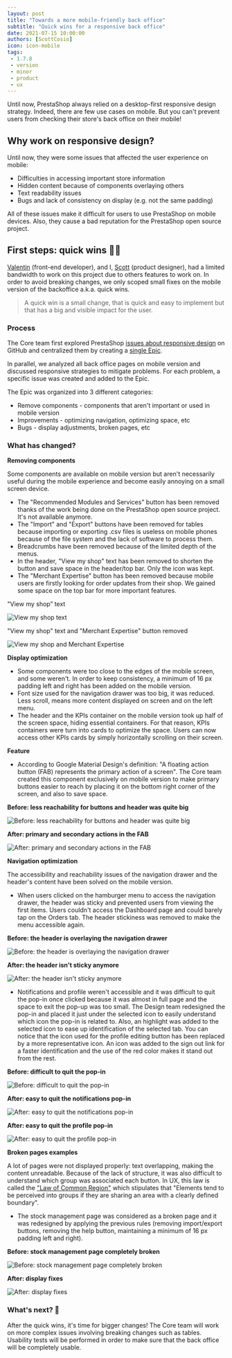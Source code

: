 ```yaml
--- 
layout: post
title: "Towards a more mobile-friendly back office"
subtitle: "Quick wins for a responsive back office"
date: 2021-07-15 10:00:00
authors: [ScottCosio]
icon: icon-mobile
tags:
 - 1.7.8
 - version
 - minor
 - product
 - ux
---
```


Until now, PrestaShop always relied on a desktop-first responsive design strategy. Indeed, there are few use cases on mobile. But you can't prevent users from checking their store's back office on their mobile!

## Why work on responsive design?

Until now, they were some issues that affected the user experience on mobile:

- Difficulties in accessing important store information
- Hidden content because of components overlaying others
- Text readability issues
- Bugs and lack of consistency on display (e.g. not the same padding)

All of these issues make it difficult for users to use PrestaShop on mobile devices. Also, they cause a bad reputation for the PrestaShop open source project.

## First steps: quick wins 💪🏻

[Valentin](https://www.linkedin.com/in/%F0%9F%9A%80-valentin-szczupak-0280aba1/) (front-end developer), and I, [Scott](https://www.linkedin.com/in/scottcosio/) (product designer), had a limited bandwidth to work on this project due to others features to work on. In order to avoid breaking changes, we only scoped small fixes on the mobile version of the backoffice a.k.a. quick wins.

> A quick win is a small change, that is quick and easy to implement but that has a big and visible impact for the user.

### Process

The Core team first explored PrestaShop [issues about responsive design](https://github.com/PrestaShop/PrestaShop/labels/Responsive) on GitHub and centralized them by creating a [single Epic](https://github.com/PrestaShop/PrestaShop/issues/22358).

In parallel, we analyzed all back office pages on mobile version and discussed responsive strategies to mitigate problems. For each problem, a specific issue was created and added to the Epic. 

The Epic was organized into 3 different categories:

- Remove components - components that aren't important or used in mobile version
- Improvements - optimizing navigation, optimizing space, etc
- Bugs - display adjustments, broken pages, etc

### What has changed?

**Removing components**

Some components are available on mobile version but aren't necessarily useful during the mobile experience and become easily annoying on a small screen device.

- The "Recommended Modules and Services" button has been removed thanks of the work being done on the PrestaShop open source project. It's not available anymore.
- The "Import" and "Export" buttons have been removed for tables because importing or exporting .csv files is useless on mobile phones because of the file system and the lack of software to process them. 
- Breadcrumbs have been removed because of the limited depth of the menus.
- In the header, "View my shop" text has been removed to shorten the button and save space in the header/top bar. Only the icon was kept.
- The "Merchant Expertise" button has been removed because mobile users are firstly looking for order updates from their shop. We gained some space on the top bar for more important features.

<div class="row">
    <div class="col-md-6">
      <p>"View my shop” text</p>
      <img src="/assets/images/2021/07/01-header-before.png" alt="View my shop text">
    </div>
    <div class="col-md-6">
      <p>"View my shop" text and "Merchant Expertise" button removed</p>
      <img src="/assets/images/2021/07/01-header-after.png" alt="View my shop and Merchant Expertise">
    </div>
</div>

**Display optimization**

- Some components were too close to the edges of the mobile screen, and some weren't. In order to keep consistency, a minimum of 16 px padding left and right has been added on the mobile version.
- Font size used for the navigation drawer was too big, it was reduced. Less scroll, means more content displayed on screen and on the left menu.
- The header and the KPIs container on the mobile version took up half of the screen space, hiding essential containers. For that reason, KPIs containers were turn into cards to optimize the space. Users can now access other KPIs cards by simply horizontally scrolling on their screen.

**Feature**

- According to Google Material Design's definition: "A floating action button (FAB) represents the primary action of a screen". The Core team created this component exclusively on mobile version to make primary buttons easier to reach by placing it on the bottom right corner of the screen, and also to save space.

**Before: less reachability for buttons and header was quite big**

![Before: less reachability for buttons and header was quite big](/assets/images/2021/07/02-reachability-before.png)

**After: primary and secondary actions in the FAB**

![After: primary and secondary actions in the FAB](/assets/images/2021/07/02-reachability-after.png)

**Navigation optimization**

The accessibility and reachability issues of the navigation drawer and the header's content have been solved on the mobile version.

- When users clicked on the hamburger menu to access the navigation drawer, the header was sticky and prevented users from viewing the first items. Users couldn't access the Dashboard page and could barely tap on the Orders tab. The header stickiness was removed to make the menu accessible again.

**Before: the header is overlaying the navigation drawer**

![Before: the header is overlaying the navigation drawer](/assets/images/2021/07/03-navigation-drawer-before.png)

**After: the header isn't sticky anymore**

![After: the header isn't sticky anymore](/assets/images/2021/07/03-navigation-drawer-before.png)

- Notifications and profile weren't accessible and it was difficult to quit the pop-in once clicked because it was almost in full page and the space to exit the pop-up was too small. The Design team redesigned the pop-in and placed it just under the selected icon to easily understand which icon the pop-in is related to. Also, an highlight was added to the selected icon to ease up identification of the selected tab. You can notice that the icon used for the profile editing button has been replaced by a more representative icon. An icon was added to the sign out link for a faster identification and the use of the red color makes it stand out from the rest.

**Before: difficult to quit the pop-in**

![Before: difficult to quit the pop-in](/assets/images/2021/07/04-popin-before.png)

**After: easy to quit the notifications pop-in**

![After: easy to quit the notifications pop-in](/assets/images/2021/07/04-popin-notifications-after.png)

**After: easy to quit the profile pop-in**

![After: easy to quit the profile pop-in](/assets/images/2021/07/04-popin-profile-after.png)

**Broken pages examples**

A lot of pages were not displayed properly: text overlapping, making the content unreadable. Because of the lack of structure, it was also difficult to understand which group was associated each button.
In UX, this law is called the ["Law of Common Region"](https://lawsofux.com/law-of-common-region/) which stipulates that "Elements tend to be perceived into groups if they are sharing an area with a clearly defined boundary". 

- The stock management page was considered as a broken page and it was redesigned by applying the previous rules (removing import/export buttons, removing the help button, maintaining a minimum of 16 px padding left and right).

**Before: stock management page completely broken**

![Before: stock management page completely broken](/assets/images/2021/07/05-broken-page-before.png)

**After: display fixes**

![After: display fixes](/assets/images/2021/07/05-broken-page-after.png)

### What's next? 🚀

After the quick wins, it's time for bigger changes! The Core team will work on more complex issues involving breaking changes such as tables.
Usability tests will be performed in order to make sure that the back office will be completely usable.
